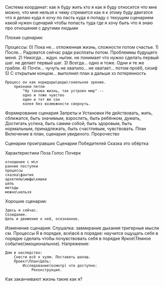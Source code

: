 Система координат:
    как я буду жить
    кто я
    как я буду относится
    что мне можно, что мне нельзя
    к чему стремится
    как я к этому буду двигатся
    что я делаю
    куда я хочу по пасть
    куда я попаду с текущим сценарием
    какой нужен сценарий чтобы попасть туда где я хочу быть
    что я знаю про отношения с другими людьми

Плохие сценарии:

Процессы:
    0) Пока не... отложенная жизнь, сложности потом счастье.
    1) После... Радоватся сейчас ради расплаты потом. Проблеммы будущего меня.
    2) Никогда... ждун. нытик. 
        не понимает что нужно сделать первый шаг.
        не делает первый шаг.
    3) Всегда... одно и тоже. Одни и те же грабли.
    4) Почти... чучуть не хватило... не хватает... потом проёб, сизиф
    5) С открытым концом... выполнил план а дальше хз потерянность

    Процесс он как коридоры\шоры\тонельное зрение.
        признаки петли
            "Ну такова жизнь, так устроен мир" -- 
            одно и тоже чувство
            один и тот же сон
            колея без возможности свернуть.

Формирование сценария
    Запреты и Установки
        Не
            действовать, жить, сближатся, быть значимым, взрослеть, быть ребёнком, думать,
            Достигать успеха, быть самим собой, быть здоровым, быть нормальным, принадлежать,
            быть счастливым, чувствовать.
    План
        Включение в план, сценария увиденого.
        Пророчество

Сценарии проигравших
Сценарии Победителей
Сказка это обёртка

Характеристики
    Поза
    Голос
    Почерк

    отношения с м\п
    ранние поступки
    процессы
    сказка\фантик
    архетипы\мифы\кишки
    цель
    методы
    можно\нельзя






Хорошие сценарии:

    Здесь и сейчас.
    Созидание.
    Цель и движение к ней, осознанное. 




Изменение сценария:
    Слушалка:
        завмирание дыхания
        тригерные мысли см. Процессы
    Я в порядке, все\всё в порядке:
        научится ощущать себя в порядке
        сделать чтобы почувствовать себя в порядке
    Яркое\Тёмное событие(эмоциональное). Напряжение:
    
    Дом в наследство:
        Снести всё к хуям. Поставить шалаш.
        Проект\План\Цель:
            Исследование(осмотр) что доступно:
                Реконструкция.


Как заканчивают жизнь такие как я?
